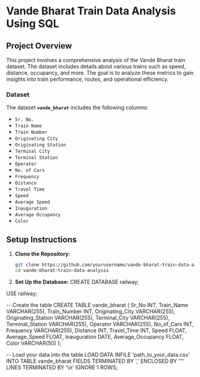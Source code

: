 # Vande Bharat Train Data Analysis Using SQL

## Project Overview

This project involves a comprehensive analysis of the Vande Bharat train dataset. The dataset includes details about various trains such as speed, distance, occupancy, and more. The goal is to analyze these metrics to gain insights into train performance, routes, and operational efficiency.

### Dataset

The dataset **`vande_bharat`** includes the following columns:

- `Sr. No.`
- `Train Name`
- `Train Number`
- `Originating City`
- `Originating Station`
- `Terminal City`
- `Terminal Station`
- `Operator`
- `No. of Cars`
- `Frequency`
- `Distance`
- `Travel Time`
- `Speed`
- `Average Speed`
- `Inauguration`
- `Average Occupancy`
- `Color`

## Setup Instructions

1. **Clone the Repository:**
   ```bash
   git clone https://github.com/yourusername/vande-bharat-train-data-analysis.git
   cd vande-bharat-train-data-analysis

2. **Set Up the Database:**
CREATE DATABASE railway;

USE railway;

-- Create the table
CREATE TABLE vande_bharat (
    Sr_No INT,
    Train_Name VARCHAR(255),
    Train_Number INT,
    Originating_City VARCHAR(255),
    Originating_Station VARCHAR(255),
    Terminal_City VARCHAR(255),
    Terminal_Station VARCHAR(255),
    Operator VARCHAR(255),
    No_of_Cars INT,
    Frequency VARCHAR(255),
    Distance INT,
    Travel_Time INT,
    Speed FLOAT,
    Average_Speed FLOAT,
    Inauguration DATE,
    Average_Occupancy FLOAT,
    Color VARCHAR(50)
);

-- Load your data into the table
LOAD DATA INFILE 'path_to_your_data.csv'
INTO TABLE vande_bharat
FIELDS TERMINATED BY ','
ENCLOSED BY '"'
LINES TERMINATED BY '\n'
IGNORE 1 ROWS;


